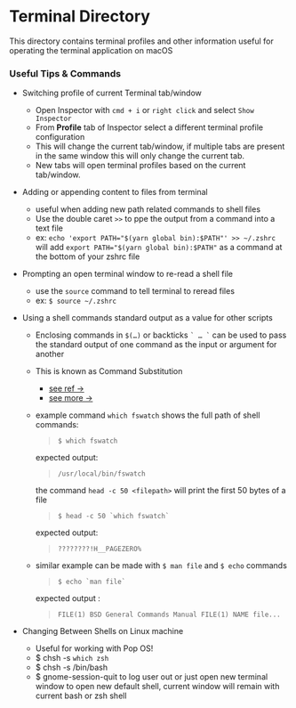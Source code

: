 # Terminal Directory

This directory contains terminal profiles and other information useful for operating the terminal application on macOS

### Useful Tips & Commands

  - Switching profile of current Terminal tab/window
    - Open Inspector with `cmd + i` or `right click` and select `Show Inspector`
    - From **Profile** tab of Inspector select a different terminal profile configuration
    - This will change the current tab/window, if multiple tabs are present in the same window this will only change the current tab.
    - New tabs will open terminal profiles based on the current tab/window.

  - Adding or appending content to files from terminal
    - useful when adding new path related commands to shell files
    - Use the double caret `>>` to ppe the output from a command into a text file
    - ex: `echo 'export PATH="$(yarn global bin):$PATH"' >> ~/.zshrc` will add `export PATH="$(yarn global bin):$PATH"` as a command at the bottom of your zshrc file

  - Prompting an open terminal window to re-read a shell file
    - use the `source` command to tell terminal to reread files
    - ex: `$ source ~/.zshrc`

  - Using a shell commands standard output as a value for other scripts
    - Enclosing commands in `$(…)` or backticks `` ` … ` `` can be used to pass the standard output of one command as the input or argument for another
    - This is known as Command Substitution 
      - [see ref ->](https://pubs.opengroup.org/onlinepubs/9699919799/utilities/V3_chap02.html#tag_18_06_03)
      - [see more ->](https://unix.stackexchange.com/a/126928)
    - example command `which fswatch` shows the full path of shell commands:
        >`$ which fswatch`
        
        expected output:
        
        >`/usr/local/bin/fswatch`

        the command `head -c 50 <filepath>` will print the first 50 bytes of a file

        >``$ head -c 50 `which fswatch` ``

        expected output:

        > `????????!H__PAGEZERO%`
    - similar example can be made with `$ man file` and `$ echo` commands
        >``$ echo `man file` ``
        
        expected output :

        >`FILE(1) BSD General Commands Manual FILE(1) NAME file...`

  - Changing Between Shells on Linux machine
    - Useful for working with Pop OS! 
    - $ chsh -s `which zsh`
    - $ chsh -s /bin/bash
    - $ gnome-session-quit to log user out or just open new terminal window to open new default shell, current window will remain with current bash or zsh shell
